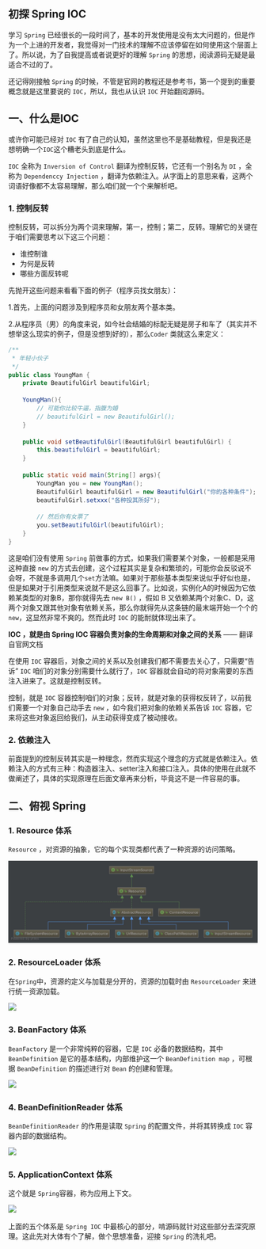 ## 初探 Spring IOC

学习 `Spring` 已经很长的一段时间了，基本的开发使用是没有太大问题的，但是作为一个上进的开发者，我觉得对一门技术的理解不应该停留在如何使用这个层面上了。所以说，为了自我提高或者说更好的理解 `Spring` 的思想，阅读源码无疑是最适合不过的了。

还记得刚接触 `Spring` 的时候，不管是官网的教程还是参考书，第一个提到的重要概念就是这里要说的 `IOC`，所以，我也从认识 `IOC` 开始翻阅源码。

## 一、什么是IOC

或许你可能已经对 `IOC` 有了自己的认知，虽然这里也不是基础教程，但是我还是想明确一个`IOC`这个糟老头到底是什么。

`IOC` 全称为 `Inversion of Control` 翻译为控制反转，它还有一个别名为 `DI` ，全称为 `Dependenccy Injection` ，翻译为依赖注入。从字面上的意思来看，这两个词语好像都不太容易理解，那么咱们就一个个来解析吧。

### 1. 控制反转

控制反转，可以拆分为两个词来理解，第一，控制；第二，反转。理解它的关键在于咱们需要思考以下这三个问题：

- 谁控制谁
- 为何是反转
- 哪些方面反转呢

先抛开这些问题来看看下面的例子（程序员找女朋友）：

1.首先，上面的问题涉及到程序员和女朋友两个基本类。

2.从程序员（男）的角度来说，如今社会结婚的标配无疑是房子和车了（其实并不想举这么现实的例子，但是没想到好的），那么`Coder` 类就这么来定义：

```java
/**
 * 年轻小伙子
 */
public class YoungMan {
    private BeautifulGirl beautifulGirl;

    YoungMan(){
        // 可能你比较牛逼，指腹为婚
        // beautifulGirl = new BeautifulGirl();
    }

    public void setBeautifulGirl(BeautifulGirl beautifulGirl) {
        this.beautifulGirl = beautifulGirl;
    }

    public static void main(String[] args){
        YoungMan you = new YoungMan();
        BeautifulGirl beautifulGirl = new BeautifulGirl("你的各种条件");
        beautifulGirl.setxxx("各种投其所好");

        // 然后你有女票了
        you.setBeautifulGirl(beautifulGirl);
    }
}
```

这是咱们没有使用 `Spring` 前做事的方式，如果我们需要某个对象，一般都是采用这种直接 `new` 的方式去创建，这个过程其实是复杂和繁琐的，可能你会反驳说不会呀，不就是多调用几个`set`方法嘛。如果对于那些基本类型来说似乎好似也是，但是如果对于引用类型来说就不是这么回事了。比如说，实例化A的时候因为它依赖某类型的对象B，那你就得先去 `new B()` ，假如 B 又依赖某两个对象C、D，这两个对象又跟其他对象有依赖关系，那么你就得先从这条链的最末端开始一个个的`new`，这显然非常不爽的。然而此时 `IOC` 的能耐就体现出来了。

**IOC ，就是由 Spring IOC 容器负责对象的生命周期和对象之间的关系** —— 翻译自官网文档

在使用 `IOC` 容器后，对象之间的关系以及创建我们都不需要去关心了，只需要“告诉” `IOC` 咱们的对象分别需要什么就行了，`IOC` 容器就会自动的将对象需要的东西注入进来了。这就是控制反转。

控制，就是 `IOC` 容器控制咱们的对象；反转，就是对象的获得权反转了，以前我们需要一个对象自己动手去 `new` ，如今我们把对象的依赖关系告诉 `IOC` 容器，它来将这些对象返回给我们，从主动获得变成了被动接收。

### 2. 依赖注入

前面提到的控制反转其实是一种理念，然而实现这个理念的方式就是依赖注入。依赖注入的方式有三种：构造器注入、setter注入和接口注入。具体的使用在此就不做阐述了，具体的实现原理在后面文章再来分析，毕竟这不是一件容易的事。

## 二、俯视 Spring

### 1. Resource 体系

`Resource` ，对资源的抽象，它的每个实现类都代表了一种资源的访问策略。

![](images/spring-201805091003.jpg)

### 2. ResourceLoader 体系

在`Spring`中，资源的定义与加载是分开的，资源的加载时由 `ResourceLoader` 来进行统一资源加载。

![](images/spring-1555925618977.png)

### 3. BeanFactory 体系

`BeanFactory` 是一个非常纯粹的容器，它是 `IOC` 必备的数据结构，其中 `BeanDefinition` 是它的基本结构，内部维护这一个 `BeanDefinition map` ，可根据 `BeanDefinition` 的描述进行对 `Bean` 的创建和管理。

![](images/spring-1555925845977.png)

### 4. BeanDefinitionReader 体系

`BeanDefinitionReader` 的作用是读取 `Spring` 的配置文件，并将其转换成 `IOC` 容器内部的数据结构。

![](images/spring-1555925969406.png)

### 5. ApplicationContext 体系

这个就是 `Spring`容器，称为应用上下文。

![](images/spring-1555926064339.png)

上面的五个体系是 `Spring IOC` 中最核心的部分，啃源码就针对这些部分去深究原理。这此先对大体有个了解，做个思想准备，迎接 `Spring` 的洗礼吧。
